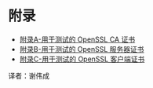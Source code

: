 # 附录

* [附录A-用于测试的 OpenSSL CA 证书](https://docs.mongodb.com/manual/appendix/security/appendixA-openssl-ca/)
* [附录B-用于测试的 OpenSSL 服务器证书](https://docs.mongodb.com/manual/appendix/security/appendixB-openssl-server/)
* [附录C-用于测试的 OpenSSL 客户端证书](https://docs.mongodb.com/manual/appendix/security/appendixC-openssl-client/)

译者：谢伟成

